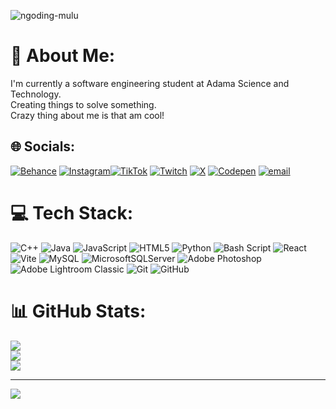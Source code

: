 


![ngoding-mulu](https://github.com/user-attachments/assets/f11eee58-4dbb-4dcf-8a58-4dc590c06216)





# 💫 About Me:
I'm currently a software engineering student at Adama Science and Technology.<br>Creating things to solve something.<br> Crazy thing about me is that  am cool!


## 🌐 Socials:
[![Behance](https://img.shields.io/badge/Behance-1769ff?logo=behance&logoColor=white)](https://behance.net/joelorbit) [![Instagram](https://img.shields.io/badge/Instagram-%23E4405F.svg?logo=Instagram&logoColor=white)](https://instagram.com/joelorbit )[![TikTok](https://img.shields.io/badge/TikTok-%23000000.svg?logo=TikTok&logoColor=white)](https://tiktok.com/@joeloribt) [![Twitch](https://img.shields.io/badge/Twitch-%239146FF.svg?logo=Twitch&logoColor=white)](https://twitch.tv/eyuelhat) [![X](https://img.shields.io/badge/X-black.svg?logo=X&logoColor=white)](https://x.com/joelorbit) [![Codepen](https://img.shields.io/badge/Codepen-000000?logo=codepen&logoColor=white)](https://codepen.io/joelorbit) [![email](https://img.shields.io/badge/Email-D14836?logo=gmail&logoColor=white)](mailto:abitieyuel@gmail.com) 

# 💻 Tech Stack:
![C++](https://img.shields.io/badge/c++-%2300599C.svg?style=for-the-badge&logo=c%2B%2B&logoColor=white) ![Java](https://img.shields.io/badge/java-%23ED8B00.svg?style=for-the-badge&logo=openjdk&logoColor=white) ![JavaScript](https://img.shields.io/badge/javascript-%23323330.svg?style=for-the-badge&logo=javascript&logoColor=%23F7DF1E) ![HTML5](https://img.shields.io/badge/html5-%23E34F26.svg?style=for-the-badge&logo=html5&logoColor=white) ![Python](https://img.shields.io/badge/python-3670A0?style=for-the-badge&logo=python&logoColor=ffdd54) ![Bash Script](https://img.shields.io/badge/bash_script-%23121011.svg?style=for-the-badge&logo=gnu-bash&logoColor=white) ![React](https://img.shields.io/badge/react-%2320232a.svg?style=for-the-badge&logo=react&logoColor=%2361DAFB) ![Vite](https://img.shields.io/badge/vite-%23646CFF.svg?style=for-the-badge&logo=vite&logoColor=white) ![MySQL](https://img.shields.io/badge/mysql-4479A1.svg?style=for-the-badge&logo=mysql&logoColor=white) ![MicrosoftSQLServer](https://img.shields.io/badge/Microsoft%20SQL%20Server-CC2927?style=for-the-badge&logo=microsoft%20sql%20server&logoColor=white) ![Adobe Photoshop](https://img.shields.io/badge/adobe%20photoshop-%2331A8FF.svg?style=for-the-badge&logo=adobe%20photoshop&logoColor=white) ![Adobe Lightroom Classic](https://img.shields.io/badge/Adobe%20Lightroom%20Classic-31A8FF.svg?style=for-the-badge&logo=Adobe%20Lightroom%20Classic&logoColor=white) ![Git](https://img.shields.io/badge/git-%23F05033.svg?style=for-the-badge&logo=git&logoColor=white) ![GitHub](https://img.shields.io/badge/github-%23121011.svg?style=for-the-badge&logo=github&logoColor=white)
# 📊 GitHub Stats:
![](https://github-readme-stats.vercel.app/api?username=joelorbit&theme=dark&hide_border=false&include_all_commits=false&count_private=false)<br/>
![](https://nirzak-streak-stats.vercel.app/?user=joelorbit&theme=dark&hide_border=false)<br/>
![](https://github-readme-stats.vercel.app/api/top-langs/?username=joelorbit&theme=dark&hide_border=false&include_all_commits=false&count_private=false&layout=compact)

---
[![](https://visitcount.itsvg.in/api?id=joelorbit&icon=0&color=0)](https://visitcount.itsvg.in)



